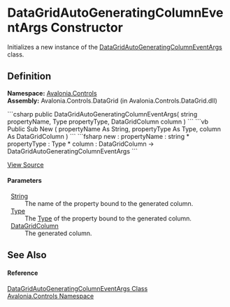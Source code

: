 # DataGridAutoGeneratingColumnEventArgs Constructor


Initializes a new instance of the <a href="T_Avalonia_Controls_DataGridAutoGeneratingColumnEventArgs">DataGridAutoGeneratingColumnEventArgs</a> class.



## Definition
**Namespace:** <a href="N_Avalonia_Controls">Avalonia.Controls</a>  
**Assembly:** Avalonia.Controls.DataGrid (in Avalonia.Controls.DataGrid.dll)

<Tabs groupId="api-code-preview">
<TabItem value="csharp" label="C#">
```csharp
public DataGridAutoGeneratingColumnEventArgs(
	string propertyName,
	Type propertyType,
	DataGridColumn column
)
```
</TabItem>
<TabItem value="vb" label="VB">
```vb
Public Sub New ( 
	propertyName As String,
	propertyType As Type,
	column As DataGridColumn
)
```
</TabItem>
<TabItem value="fsharp" label="F#">
```fsharp
new : 
        propertyName : string * 
        propertyType : Type * 
        column : DataGridColumn -> DataGridAutoGeneratingColumnEventArgs
```
</TabItem>
</Tabs>



<a href="https://github.com/AvaloniaUI/Avalonia/tree/master/src/Avalonia.Controls.DataGrid/EventArgs.cs#L31" title="View the source code">View Source</a>



#### Parameters
<dl><dt>  <a href="https://learn.microsoft.com/dotnet/api/system.string" target="_blank" rel="noopener noreferrer">String</a></dt><dd>The name of the property bound to the generated column.</dd><dt>  <a href="https://learn.microsoft.com/dotnet/api/system.type" target="_blank" rel="noopener noreferrer">Type</a></dt><dd>The <a href="https://learn.microsoft.com/dotnet/api/system.type" target="_blank" rel="noopener noreferrer">Type</a> of the property bound to the generated column.</dd><dt>  <a href="T_Avalonia_Controls_DataGridColumn">DataGridColumn</a></dt><dd>The generated column.</dd></dl>

## See Also


#### Reference
<a href="T_Avalonia_Controls_DataGridAutoGeneratingColumnEventArgs">DataGridAutoGeneratingColumnEventArgs Class</a>  
<a href="N_Avalonia_Controls">Avalonia.Controls Namespace</a>  

